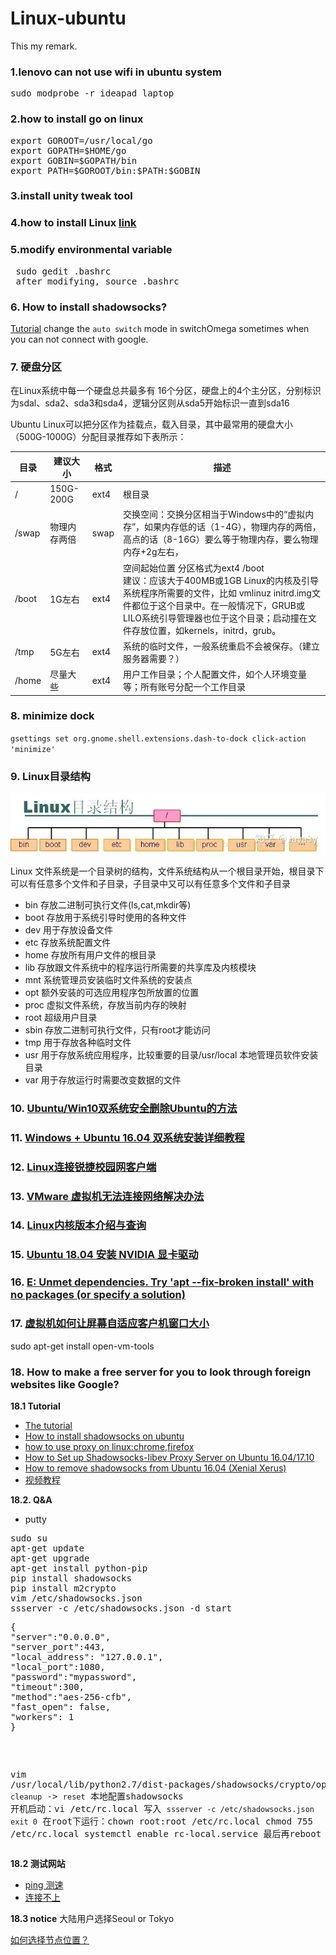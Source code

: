 # Linux-ubuntu
This my remark.

### 1.lenovo can not use wifi in ubuntu system
<pre>sudo modprobe -r ideapad_laptop</pre>

### 2.how to install go on linux
<pre>export GOROOT=/usr/local/go
export GOPATH=$HOME/go
export GOBIN=$GOPATH/bin
export PATH=$GOROOT/bin:$PATH:$GOBIN
</pre>

### 3.install unity tweak tool

### 4.how to install Linux [link](https://www.jianshu.com/p/123489c8b991)

### 5.modify environmental variable
<pre> sudo gedit .bashrc 
 after modifying, source .bashrc</pre>
 
### 6. How to install shadowsocks?
[Tutorial](https://github.com/Billy1900/AWS-Shadowsocks)
change the `auto switch` mode in switchOmega sometimes when you can not connect with google.


### 7. 硬盘分区

在Linux系统中每一个硬盘总共最多有 16个分区，硬盘上的4个主分区，分别标识为sdal、sda2、sda3和sda4，逻辑分区则从sda5开始标识一直到sda16

Ubuntu Linux可以把分区作为挂载点，载入目录，其中最常用的硬盘大小（500G-1000G）分配目录推荐如下表所示：

|目录|	建议大小|	格式| 描述|
|----|-----|----|-----|
|/	|150G-200G	|ext4	|根目录|
|/swap	|物理内存两倍|	swap|	交换空间：交换分区相当于Windows中的“虚拟内存”，如果内存低的话（1-4G），物理内存的两倍，高点的话（8-16G）要么等于物理内存，要么物理内存+2g左右，|
|/boot	|1G左右	|ext4|	空间起始位置 分区格式为ext4 /boot  </br>建议：应该大于400MB或1GB Linux的内核及引导系统程序所需要的文件，比如 vmlinuz initrd.img文件都位于这个目录中。在一般情况下，GRUB或LILO系统引导管理器也位于这个目录；启动撞在文件存放位置，如kernels，initrd，grub。|
|/tmp	|5G左右	|ext4	|系统的临时文件，一般系统重启不会被保存。（建立服务器需要？）|
|/home	|尽量大些	|ext4|	用户工作目录；个人配置文件，如个人环境变量等；所有账号分配一个工作目录|

### 8. minimize dock
`gsettings set org.gnome.shell.extensions.dash-to-dock click-action 'minimize'`


### 9. Linux目录结构

![image](https://github.com/Billy1900/Linux-ubuntu/blob/master/Untitled%20picture.png)

Linux 文件系统是一个目录树的结构，文件系统结构从一个根目录开始，根目录下可以有任意多个文件和子目录，子目录中又可以有任意多个文件和子目录
- bin 存放二进制可执行文件(ls,cat,mkdir等)
- boot 存放用于系统引导时使用的各种文件
- dev 用于存放设备文件
- etc 存放系统配置文件
- home 存放所有用户文件的根目录
- lib 存放跟文件系统中的程序运行所需要的共享库及内核模块
- mnt 系统管理员安装临时文件系统的安装点
- opt 额外安装的可选应用程序包所放置的位置
- proc 虚拟文件系统，存放当前内存的映射
- root 超级用户目录
- sbin 存放二进制可执行文件，只有root才能访问
- tmp 用于存放各种临时文件
- usr 用于存放系统应用程序，比较重要的目录/usr/local 本地管理员软件安装目录
- var 用于存放运行时需要改变数据的文件


### 10. [Ubuntu/Win10双系统安全删除Ubuntu的方法](https://blog.csdn.net/Meditator_hkx/article/details/52626077)

### 11. [Windows + Ubuntu 16.04 双系统安装详细教程](https://blog.csdn.net/flyyufenfei/article/details/79187656)

### 12. [Linux连接锐捷校园网客户端](https://blog.csdn.net/qq_15015129/article/details/52651303)

### 13. [VMware 虚拟机无法连接网络解决办法](https://blog.csdn.net/m0_37259197/article/details/78221016)

### 14. [Linux内核版本介绍与查询](https://jasonhzy.github.io/2019/02/05/linux-kernel-version/)

### 15. [Ubuntu 18.04 安装 NVIDIA 显卡驱动](https://zhuanlan.zhihu.com/p/59618999)

### 16. [E: Unmet dependencies. Try 'apt --fix-broken install' with no packages (or specify a solution)](https://unix.stackexchange.com/questions/476059/e-unmet-dependencies-try-apt-fix-broken-install-with-no-packages-or-speci)

### 17. [虚拟机如何让屏幕自适应客户机窗口大小](https://blog.csdn.net/lipeng19930407/article/details/80955322)
sudo apt-get install open-vm-tools

### 18. How to make a free server for you to look through foreign websites like Google?
**18.1 Tutorial**
- [The tutorial](http://dongdongdong.me/2018/01/31/OS/Installation/Ubuntu/ladder/)
- [How to install shadowsocks on ubuntu](https://zhuanlan.zhihu.com/p/47706985)
- [how to use proxy on linux:chrome,firefox](https://www.dev2qa.com/how-to-setup-shadowsocks-vpn-on-mac-windows-and-linux/)
- [How to Set up Shadowsocks-libev Proxy Server on Ubuntu 16.04/17.10](https://www.linuxbabe.com/ubuntu/shadowsocks-libev-proxy-server-ubuntu-16-04-17-10)
- [How to remove shadowsocks from Ubuntu 16.04 (Xenial Xerus)](https://www.howtoinstall.co/en/ubuntu/xenial/shadowsocks?action=remove)
- [视频教程](https://www.youtube.com/watch?v=nQoIazBEU8I)

**18.2. Q&A**
- putty
<pre>
sudo su
apt-get update
apt-get upgrade
apt-get install python-pip
pip install shadowsocks
pip install m2crypto
vim /etc/shadowsocks.json
ssserver -c /etc/shadowsocks.json -d start
<pre>
{     
"server":"0.0.0.0",     
"server_port":443,     
"local_address": "127.0.0.1",     
"local_port":1080,     
"password":"mypassword",     
"timeout":300,     
"method":"aes-256-cfb",     
"fast_open": false,     
"workers": 1 
}
</pre>
vim /usr/local/lib/python2.7/dist-packages/shadowsocks/crypto/openssl.py     `cleanup`  ->   `reset`
本地配置shadowsocks
开机启动：vi /etc/rc.local
   写入 <code>ssserver -c /etc/shadowsocks.json
      exit 0</code>
 在root下运行：chown root:root /etc/rc.local
       chmod 755 /etc/rc.local
       systemctl enable rc-local.service
  最后再reboot
</pre>

**18.2 测试网站**
- [ping 测速](http://ping.chinaz.com)
- [连接不上](https://blog.csdn.net/daerzei/article/details/81169349)

**18.3 notice**
大陆用户选择Seoul or Tokyo

[如何选择节点位置？](https://www.cloudping.info)

